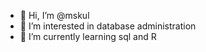 - 👋 Hi, I’m @mskul
- 👀 I’m interested in database administration 
- 🌱 I’m currently learning sql and R

